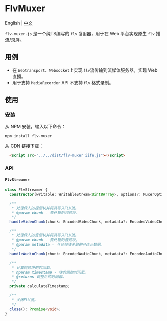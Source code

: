 # FlvMuxer

English | [中文](./README_CN.md)

`flv-muxer.js` 是一个纯TS编写的 `flv` 复用器，用于在 Web 平台实现原生 `flv` 推流/录屏。

## 用例

- 在 `Webtransport`、`Websocket`上实现 `flv`流传输到流媒体服务器，实现 Web 直播。
- 用于支持 `MediaRecorder` API 不支持 `flv` 格式录制。

## 使用

### 安装

从 NPM 安装，输入以下命令：

```shell
npm install flv-muxer
```

从 CDN 链接下载：

```html
  <script src="../../dist/flv-muxer.iife.js"></script>
```

### API

#### `FlvStreamer`

```ts
class FlvStreamer {
  constructor(writable: WritableStream<Uint8Array>, options?: MuxerOptions);

  /**
   * 处理传入的视频块并将其写入FLV流。
   * @param chunk - 要处理的视频块。
   */
  handleVideoChunk(chunk: EncodedVideoChunk, metadata?: EncodedVideoChunkMetadata): Promise<void>;

  /**
   * 处理传入的音频块并将其写入FLV流。
   * @param chunk - 要处理的音频块。
   * @param metadata - 与音频块关联的可选元数据。
   */
  handleAudioChunk(chunk: EncodedAudioChunk, metadata?: EncodedAudioChunkMetadata): Promise<void>;

  /**
   * 计算视频块的时间戳。
   * @param timestamp - 块的原始时间戳。
   * @returns 调整后的时间戳。
   */
  private calculateTimestamp;

  /**
   * 关闭FLV流。
   */
  close(): Promise<void>;
}
```